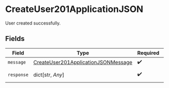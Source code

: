 # CreateUser201ApplicationJSON

User created successfully.


## Fields

| Field                                                                                                 | Type                                                                                                  | Required                                                                                              | Description                                                                                           |
| ----------------------------------------------------------------------------------------------------- | ----------------------------------------------------------------------------------------------------- | ----------------------------------------------------------------------------------------------------- | ----------------------------------------------------------------------------------------------------- |
| `message`                                                                                             | [CreateUser201ApplicationJSONMessage](../../models/operations/createuser201applicationjsonmessage.md) | :heavy_check_mark:                                                                                    | N/A                                                                                                   |
| `response`                                                                                            | dict[str, *Any*]                                                                                      | :heavy_check_mark:                                                                                    | The portal user entity                                                                                |